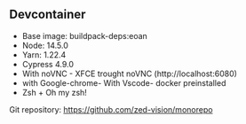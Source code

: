 ## Devcontainer

- Base image: buildpack-deps:eoan
- Node: 14.5.0
- Yarn: 1.22.4
- Cypress 4.9.0
- With noVNC - XFCE trought noVNC (http://localhost:6080)
- with Google-chrome- With Vscode- docker preinstalled
- Zsh + Oh my zsh!

Git repository: https://github.com/zed-vision/monorepo

